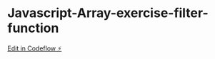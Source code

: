 # Javascript-Array-exercise-filter-function

[Edit in Codeflow ⚡️](https://stackblitz.com/~/github.com/ZlatanMinh123/Javascript-Array-exercise-filter-function)